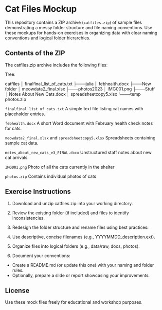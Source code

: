 # Cat Files Mockup

This repository contains a ZIP archive (```catfiles.zip```) of sample files demonstrating a messy folder structure and file naming conventions. Use these mockups for hands-on exercises in organizing data with clear naming conventions and logical folder hierarchies.

## Contents of the ZIP

The catfiles.zip archive includes the following files:

Tree:

catfiles
│   finalfinal_list_of_cats.txt
├───julia
│       febhealth.docx
├───New folder
│       meowdata2_final.xlsx
├───photos2023
│       IMG001.png
├───Stuff
│       Notes About New Cats.docx
│       spreadsheetcopy5.xlsx
└───temp
        photos.zip

```finalfinal_list_of_cats.txt```
A simple text file listing cat names with placeholder entries.

```febhealth.docx``` 
A short Word document with February health check notes for cats.

```meowdata2_final.xlsx``` and ```spreadsheetcopy5.xlsx```
Spreadsheets containing sample cat data.

```notes_about_new_cats_v3_FINAL.docx```
Unstructured staff notes about new cat arrivals.

```IMG001.png```
Photo of all the cats currently in the shelter

```photos.zip```
Contains individual photos of cats

## Exercise Instructions

1) Download and unzip catfiles.zip into your working directory.

2) Review the existing folder (if included) and files to identify inconsistencies.

3) Redesign the folder structure and rename files using best practices:

4) Use descriptive, concise filenames (e.g., YYYYMMDD_description.ext).

5) Organize files into logical folders (e.g., data/raw, docs, photos).

6) Document your conventions:
  - Create a README.md (or update this one) with your naming and folder rules.
  - Optionally, prepare a slide or report showcasing your improvements.

## License

Use these mock files freely for educational and workshop purposes.


